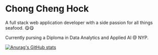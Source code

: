 # Chong Cheng Hock

A full stack web application developer with a side passion for all things seafood. 😋😋

Currently pursing a Diploma in Data Analytics and Applied AI @ NYP.

[![Anurag's GitHub stats](https://github-readme-stats.vercel.app/api?username=ballgoesvroomvroom&show_icons=true&theme=buefy)](https://github.com/anuraghazra/github-readme-stats)
